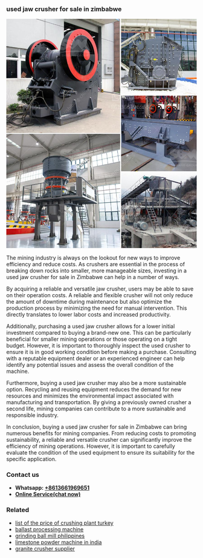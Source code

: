 <h3>used jaw crusher for sale in zimbabwe</h3><img src='1702952773.jpg' alt=''><p>The mining industry is always on the lookout for new ways to improve efficiency and reduce costs. As crushers are essential in the process of breaking down rocks into smaller, more manageable sizes, investing in a used jaw crusher for sale in Zimbabwe can help in a number of ways.</p><p>By acquiring a reliable and versatile jaw crusher, users may be able to save on their operation costs. A reliable and flexible crusher will not only reduce the amount of downtime during maintenance but also optimize the production process by minimizing the need for manual intervention. This directly translates to lower labor costs and increased productivity.</p><p>Additionally, purchasing a used jaw crusher allows for a lower initial investment compared to buying a brand-new one. This can be particularly beneficial for smaller mining operations or those operating on a tight budget. However, it is important to thoroughly inspect the used crusher to ensure it is in good working condition before making a purchase. Consulting with a reputable equipment dealer or an experienced engineer can help identify any potential issues and assess the overall condition of the machine.</p><p>Furthermore, buying a used jaw crusher may also be a more sustainable option. Recycling and reusing equipment reduces the demand for new resources and minimizes the environmental impact associated with manufacturing and transportation. By giving a previously owned crusher a second life, mining companies can contribute to a more sustainable and responsible industry.</p><p>In conclusion, buying a used jaw crusher for sale in Zimbabwe can bring numerous benefits for mining companies. From reducing costs to promoting sustainability, a reliable and versatile crusher can significantly improve the efficiency of mining operations. However, it is important to carefully evaluate the condition of the used equipment to ensure its suitability for the specific application.</p><h3>Contact us</h3><ul><li><strong>Whatsapp:&nbsp;<a href="https://wa.me/8613661969651">+8613661969651</a></strong></li><li><a href="https://swt.shibang-china.com/?git&amp;zhl&amp;used jaw crusher for sale in zimbabwe"><strong>Online Service(chat now)</strong></a></li></ul><h3>Related</h3><ul><li><a href='list of the price of crushing plant turkey.md'>list of the price of crushing plant turkey</a></li><li><a href='ballast processing machine.md'>ballast processing machine</a></li><li><a href='grinding ball mill philippines.md'>grinding ball mill philippines</a></li><li><a href='limestone powder machine in india.md'>limestone powder machine in india</a></li><li><a href='granite crusher supplier.md'>granite crusher supplier</a></li></ul>